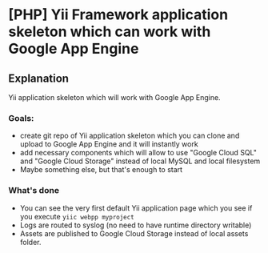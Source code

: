 [PHP] Yii Framework application skeleton which can work with Google App Engine
===============================================================================

Explanation
------------

Yii application skeleton which will work with Google App Engine.

### Goals: ###

* create git repo of Yii application skeleton which you can clone and upload
  to Google App Engine and it will instantly work
* add necessary components which will allow to use "Google Cloud SQL" and "Google Cloud Storage"
  instead of local MySQL and local filesystem
* Maybe something else, but that's enough to start

### What's done ###
* You can see the very first default Yii application page which you see if you execute ```yiic webpp myproject```
* Logs are routed to syslog (no need to have runtime directory writable)
* Assets are published to Google Cloud Storage instead of local assets folder.
